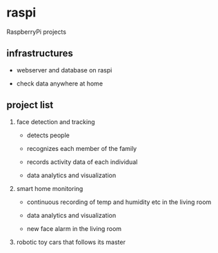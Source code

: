 # raspi
RaspberryPi projects

## infrastructures

- webserver and database on raspi

- check data anywhere at home

## project list

1. face detection and tracking

	- detects people
	
	- recognizes each member of the family
	
	- records activity data of each individual
	
	- data analytics and visualization

2. smart home monitoring

	- continuous recording of temp and humidity etc in the living room
	
	- data analytics and visualization
	
	- new face alarm in the living room

3. robotic toy cars that follows its master